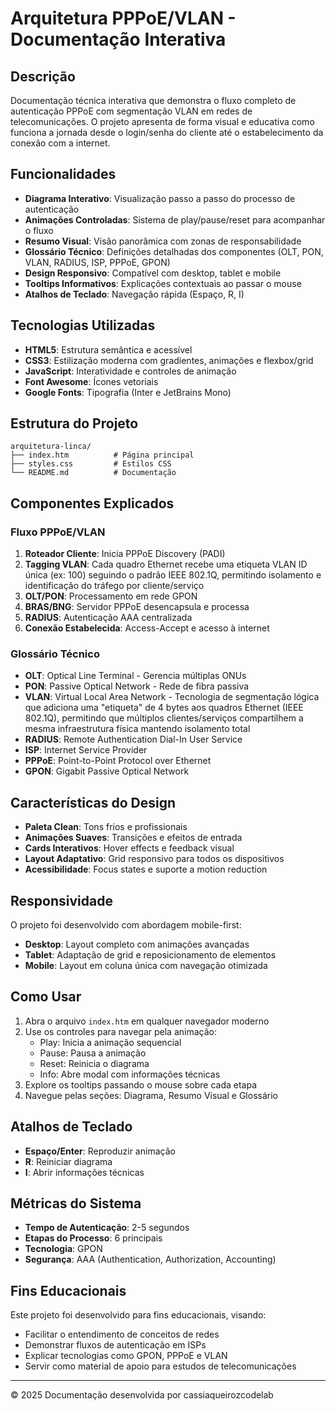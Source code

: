 # Arquitetura PPPoE/VLAN - Documentação Interativa

## Descrição

Documentação técnica interativa que demonstra o fluxo completo de autenticação PPPoE com segmentação VLAN em redes de telecomunicações. O projeto apresenta de forma visual e educativa como funciona a jornada desde o login/senha do cliente até o estabelecimento da conexão com a internet.

## Funcionalidades

- **Diagrama Interativo**: Visualização passo a passo do processo de autenticação
- **Animações Controladas**: Sistema de play/pause/reset para acompanhar o fluxo
- **Resumo Visual**: Visão panorâmica com zonas de responsabilidade
- **Glossário Técnico**: Definições detalhadas dos componentes (OLT, PON, VLAN, RADIUS, ISP, PPPoE, GPON)
- **Design Responsivo**: Compatível com desktop, tablet e mobile
- **Tooltips Informativos**: Explicações contextuais ao passar o mouse
- **Atalhos de Teclado**: Navegação rápida (Espaço, R, I)

## Tecnologias Utilizadas

- **HTML5**: Estrutura semântica e acessível
- **CSS3**: Estilização moderna com gradientes, animações e flexbox/grid
- **JavaScript**: Interatividade e controles de animação
- **Font Awesome**: Ícones vetoriais
- **Google Fonts**: Tipografia (Inter e JetBrains Mono)

## Estrutura do Projeto

```text
arquitetura-linca/
├── index.htm          # Página principal
├── styles.css         # Estilos CSS
└── README.md          # Documentação
```

## Componentes Explicados

### Fluxo PPPoE/VLAN

1. **Roteador Cliente**: Inicia PPPoE Discovery (PADI)
2. **Tagging VLAN**: Cada quadro Ethernet recebe uma etiqueta VLAN ID única (ex: 100) seguindo o padrão IEEE 802.1Q, permitindo isolamento e identificação do tráfego por cliente/serviço
3. **OLT/PON**: Processamento em rede GPON
4. **BRAS/BNG**: Servidor PPPoE desencapsula e processa
5. **RADIUS**: Autenticação AAA centralizada
6. **Conexão Estabelecida**: Access-Accept e acesso à internet

### Glossário Técnico

- **OLT**: Optical Line Terminal - Gerencia múltiplas ONUs
- **PON**: Passive Optical Network - Rede de fibra passiva
- **VLAN**: Virtual Local Area Network - Tecnologia de segmentação lógica que adiciona uma "etiqueta" de 4 bytes aos quadros Ethernet (IEEE 802.1Q), permitindo que múltiplos clientes/serviços compartilhem a mesma infraestrutura física mantendo isolamento total
- **RADIUS**: Remote Authentication Dial-In User Service
- **ISP**: Internet Service Provider
- **PPPoE**: Point-to-Point Protocol over Ethernet
- **GPON**: Gigabit Passive Optical Network

## Características do Design

- **Paleta Clean**: Tons frios e profissionais
- **Animações Suaves**: Transições e efeitos de entrada
- **Cards Interativos**: Hover effects e feedback visual
- **Layout Adaptativo**: Grid responsivo para todos os dispositivos
- **Acessibilidade**: Focus states e suporte a motion reduction

## Responsividade

O projeto foi desenvolvido com abordagem mobile-first:

- **Desktop**: Layout completo com animações avançadas
- **Tablet**: Adaptação de grid e reposicionamento de elementos
- **Mobile**: Layout em coluna única com navegação otimizada

## Como Usar

1. Abra o arquivo `index.htm` em qualquer navegador moderno
2. Use os controles para navegar pela animação:
   - Play: Inicia a animação sequencial
   - Pause: Pausa a animação
   - Reset: Reinicia o diagrama
   - Info: Abre modal com informações técnicas
3. Explore os tooltips passando o mouse sobre cada etapa
4. Navegue pelas seções: Diagrama, Resumo Visual e Glossário

## Atalhos de Teclado

- **Espaço/Enter**: Reproduzir animação
- **R**: Reiniciar diagrama
- **I**: Abrir informações técnicas

## Métricas do Sistema

- **Tempo de Autenticação**: 2-5 segundos
- **Etapas do Processo**: 6 principais
- **Tecnologia**: GPON
- **Segurança**: AAA (Authentication, Authorization, Accounting)

## Fins Educacionais

Este projeto foi desenvolvido para fins educacionais, visando:

- Facilitar o entendimento de conceitos de redes
- Demonstrar fluxos de autenticação em ISPs
- Explicar tecnologias como GPON, PPPoE e VLAN
- Servir como material de apoio para estudos de telecomunicações

---

© 2025 Documentação desenvolvida por cassiaqueirozcodelab
